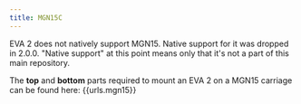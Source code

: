 ```yaml
---
title: MGN15C
---
```


EVA 2 does not natively support MGN15. Native support for it was dropped in 2.0.0. "Native support" at this point means only that it's not a part of this main repository.

The **top** and **bottom** parts required to mount an EVA 2 on a MGN15 carriage can be found here: {{urls.mgn15}}
